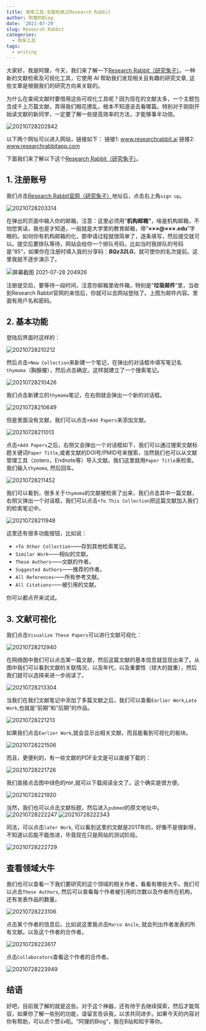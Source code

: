 ```yaml
---
title: 效率工具-文献检索之Research Rabbit
author: 阿狸的Blog
date: '2021-07-29'
slug: Research Rabbit
categories:
  - 效率工具
tags:
  - writing
---
```


大家好，我是阿狸，今天，我们来了解一下[Research Rabbit（研究兔子）](https://researchrabbitapp.com/home)。一种新的文献检索及可视化工具，它使用 AI 帮助我们发现相关且有趣的研究文章, 这些文章是根据我们的研究方向来关联的。

为什么在查阅文献时要借用这些可视化工具呢？因为现在的文献太多，一个主题包含成千上万篇文献，弄得我们眼花撩乱，根本不知道该去看哪篇。特别对于刚刚开始读文献的新同学，一定要了解一些提高效率的方法，才能够事半功倍。

![20210728202842](https://gitee.com/alingyisheng/tupian/raw/master/img/20210728202842.png)

以下两个网址可以进入网站，链接如下：
链接1: www.researchrabbit.ai 
链接2: www.researchrabbitapp.com

下面我们来了解以下这个[Research Rabbit（研究兔子）](https://researchrabbitapp.com/home)。

## 1. 注册账号
我们点击[Research Rabbit官网（研究兔子）](https://researchrabbitapp.com/home)地址后，点击右上角`sign up`。

![20210728203314](https://gitee.com/alingyisheng/tupian/raw/master/img/20210728203314.png)

在弹出的页面中输入你的邮箱，注意：这里必须用“**机构邮箱”**，啥是机构邮箱，不怕您笑话，我也是才知道，一般就是大学里的教育邮箱，带“**×××@×××.edu**”字眼的。如何你有机构邮箱的化，那申请过程就很简单了，逐条填写，然后提交就可以。提交后要排队等待，网站会给你一个排队号码，比如当时我排队的号码是“85”，如果你在注册时填入我的分享码：_**BQz32LG**_。就可使你的名次提前。这里我就不逐步演示了。

![屏幕截图 2021-07-28 204926](https://gitee.com/alingyisheng/tupian/raw/master/img/%E5%B1%8F%E5%B9%95%E6%88%AA%E5%9B%BE%202021-07-28%20204926.png)

注册提交后，要等待一段时间，注意你邮箱里收件箱，特别是“**垃圾邮件**”里，当收到Research Rabbit官网的来信后，你就可以去网站登陆了。上图为邮件内容。里面有用户名和密码。

## 2. 基本功能
登陆后界面时这样的：

![20210728210212](https://gitee.com/alingyisheng/tupian/raw/master/img/20210728210212.png)

然后点击`+New Collection`来新建一个笔记，在弹出的对话框中填写笔记名`thymoma`（胸腺瘤），然后点击确定。这样就建立了一个搜索笔记。

![20210728210426](https://gitee.com/alingyisheng/tupian/raw/master/img/20210728210426.png)

我们点击新建立的`thymoma`笔记，在右侧就会弹出一个新的对话框。

![20210728210649](https://gitee.com/alingyisheng/tupian/raw/master/img/20210728210649.png)

但是里面没有文献，我们可以点击`+Add Papers`来添加文献。

![20210728211013](https://gitee.com/alingyisheng/tupian/raw/master/img/20210728211013.png)

点击`+Add Papers`之后，右侧又会弹出一个对话框如下，我们可以通过搜索文献标题关键词`Paper Title`,或者文献的DOI号/PMID号来搜索，当然我们也可以从文献管理工具（zotero，Endnote等）导入文献。我们这里就用`Paper Title`来检索。我们输入`thymoma`, 然后回车。

![20210728211452](https://gitee.com/alingyisheng/tupian/raw/master/img/20210728211452.png)

我们可以看到，很多关于`thymoma`的文献被检索了出来，我们点击其中一篇文献，右侧又弹出一个对话框，我们可以点击`+To This Collection`把这篇文献加入我们的检索笔记中。

![20210728211948](https://gitee.com/alingyisheng/tupian/raw/master/img/20210728211948.png)

这里还有很多功能按钮，比如说：
- `+To Other Collection`——存到其他检索笔记。
- `Similar Work`——相似的文献。
- `These Authors`——文献的作者。
- `Suggested Authors`——推荐的作者。
- `All References`——所有参考文献。
- `All Citations`——被引用的文献。

你可以都点开来试试。

## 3. 文献可视化
我们点击`Visualize These Papers`可以进行文献可视化：

![20210728212940](https://gitee.com/alingyisheng/tupian/raw/master/img/20210728212940.png)

在网络图中我们可以点击某一篇文献，然后这篇文献的基本信息就显现出来了。从图中我们可以看到文献的关联情况，以及年代，以及重要性（球大的就重），然后我们就可以选择来进一步阅读了。

![20210728213304](https://gitee.com/alingyisheng/tupian/raw/master/img/20210728213304.png)

当我们在我们文献笔记中添加了多篇文献之后，我们可以查看`Earlier Work`,`Late Work`,也就是“前期”和“后期”的作品。

![20210728221213](https://gitee.com/alingyisheng/tupian/raw/master/img/20210728221213.png)

如果我们点击`Earlier Work`,就会显示出相关文献，而且能看到可视化的板块。

![20210728221506](https://gitee.com/alingyisheng/tupian/raw/master/img/20210728221506.png)

而且，更便利的，有一些文献的PDF全文是可以直接下载的：

![20210728221726](https://gitee.com/alingyisheng/tupian/raw/master/img/20210728221726.png)

我们直接点击图中绿色的`PDF`,就可以下载阅读全文了。这个确实是很方便。

![20210728221920](https://gitee.com/alingyisheng/tupian/raw/master/img/20210728221920.png)

当然，我们也可以点击文献标题，然后进入`pubmed`的原文地址中。
![20210728222247](https://gitee.com/alingyisheng/tupian/raw/master/img/20210728222247.png)
![20210728222343](https://gitee.com/alingyisheng/tupian/raw/master/img/20210728222343.png)

同法，可以点击`later Work`, 可以看到这里的文献是2017年的，好像不是很新呀，不知道以后能不能改进，毕竟现在只是网站的测试阶段。

![20210728222729](https://gitee.com/alingyisheng/tupian/raw/master/img/20210728222729.png)

## 查看领域大牛
我们也可以查看一下我们要研究的这个领域的相关作者，看看有哪些大牛。我们可以点击`These Authors`, 然后可以查看每个作者被引用的次数以及作者所在机构，还有发表作品的数量。

![20210728223106](https://gitee.com/alingyisheng/tupian/raw/master/img/20210728223106.png)

点击某个作者的信息后，比如说这里我点击`Marco Anile`, 就会列出作者发表的所有文献。以及这个作者的合作者。

![20210728223617](https://gitee.com/alingyisheng/tupian/raw/master/img/20210728223617.png)

点击`Collaborators`查看这个作者的合作者。

![20210728223949](https://gitee.com/alingyisheng/tupian/raw/master/img/20210728223949.png)

## 结语
好吧，目前我了解的就是这些。对于这个神器，还有待于去继续探索，然后才能驾驭，如果你了解一些别的功能，请留言告诉我，以求共同进步。如果今天的内容对你有帮助，可以点个赞👍呃。“阿狸的Blog”，我在B站和知乎等你。
